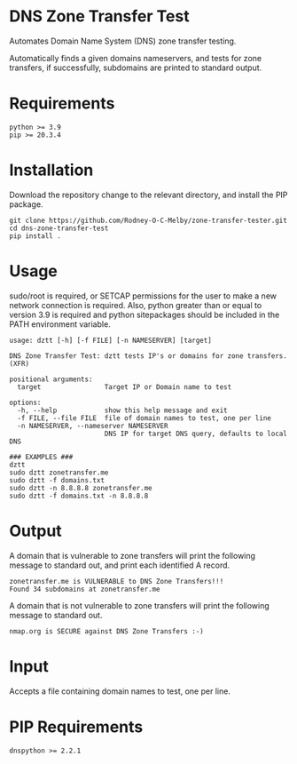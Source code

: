 # DNS Zone Transfer Test
Automates Domain Name System (DNS) zone transfer testing. 

Automatically finds a given domains nameservers, and 
tests for zone transfers, if successfully, subdomains are printed to standard output.

# Requirements
```
python >= 3.9
pip >= 20.3.4
```

# Installation
Download the repository change to the relevant directory, and install the PIP package.
```
git clone https://github.com/Rodney-O-C-Melby/zone-transfer-tester.git  
cd dns-zone-transfer-test
pip install .
```  
  
# Usage  
sudo/root is required, or SETCAP permissions for the user to make a new network connection is required. 
Also, python greater than or equal to version 3.9 is required and python sitepackages should be included in 
the PATH environment variable.  
```
usage: dztt [-h] [-f FILE] [-n NAMESERVER] [target]

DNS Zone Transfer Test: dztt tests IP's or domains for zone transfers. (XFR)

positional arguments:
  target                Target IP or Domain name to test

options:
  -h, --help            show this help message and exit
  -f FILE, --file FILE  file of domain names to test, one per line
  -n NAMESERVER, --nameserver NAMESERVER
                        DNS IP for target DNS query, defaults to local DNS

### EXAMPLES ###
dztt  
sudo dztt zonetransfer.me
sudo dztt -f domains.txt  
sudo dztt -n 8.8.8.8 zonetransfer.me  
sudo dztt -f domains.txt -n 8.8.8.8
```  
# Output
A domain that is vulnerable to zone transfers will print the following message to standard out, and print each 
identified A record.
``` 
zonetransfer.me is VULNERABLE to DNS Zone Transfers!!!  
Found 34 subdomains at zonetransfer.me  
``` 
A domain that is not vulnerable to zone transfers will print the following message to standard out.
``` 
nmap.org is SECURE against DNS Zone Transfers :-)  
```

# Input
Accepts a file containing domain names to test, one per line.

# PIP Requirements
```
dnspython >= 2.2.1
```
